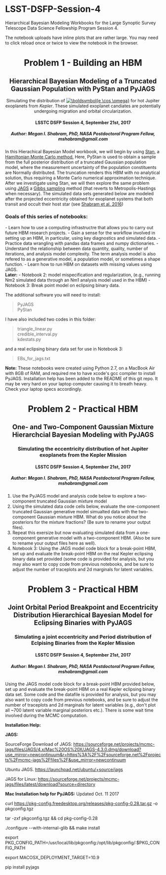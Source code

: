# LSST-DSFP-Session-4
Hierarchical Bayesian Modeling Workbooks for the Large Synoptic Survey Telescope Data Science Fellowship Program Session 4.

The notebook uploads have inline plots that are rather large.  You may need to click reload once or twice to view the notebook in the browser.  

<h1 align="center"></h1>
<h1 align="center">Problem 1 - Building an HBM</h1>
<h2 align="center">Hierarchical Bayesian Modeling of a Truncated Gaussian Population with PyStan and PyJAGS</h2>
<div align="center">Simulating the distribution of <a href="http://www.codecogs.com/eqnedit.php?latex=\boldsymbol{e&space;\cos&space;\omega}" target="_blank"><img src="http://latex.codecogs.com/gif.latex?\boldsymbol{e&space;\cos&space;\omega}" title="\boldsymbol{e \cos \omega}" /></a> for hot Jupiter exoplanets from  <i>Kepler</i>. These simulated exoplanet candiates are potentially undergoing migration and orbital circularization. </div>
<h4 align="center">LSSTC DSFP Session 4, September 21st, 2017</h4>
<h5 align="center">Author: Megan I. Shabram, PhD,
NASA Postdoctoral Program Fellow,  mshabram@gmail.com</h5>

<p>In this Hierachical Bayesian Model workbook, we will begin by using <a href="http://mc-stan.org/users/documentation/case-studies.html">Stan</a>, a <a href="https://en.wikipedia.org/wiki/Hybrid_Monte_Carlo">Hamiltonian Monte Carlo method.</a> Here, PyStan is used to obtain a sample from the full posterior distribution of a truncated Gaussian population model, where the measurement uncertainty of the population constituents are Normally distributed. The truncation renders this HBM with no analytical solution, thus requiring a Monte Carlo numerical approximation technique. After we investigate using Stan, we will then explore the same problem using <a href="https://martynplummer.wordpress.com/2016/01/11/pyjags/"> JAGS</a> a <a href="https://en.wikipedia.org/wiki/Gibbs_sampling">Gibbs sampling</a> method (that reverts to Metropolis-Hastings when necessary). The simulated data sets generated below are modeled after the projected eccentricity obtained for exoplanet systems that both transit and occult their host star (see <a href="https://arxiv.org/abs/1511.02861"> Shabram et al. 2016</a>)</p>

<h3 align="left"> Goals of this series of notebooks:</h3>
- Learn how to use a computing infrastructre that allows you to carry out future HBM research projects.</b>
- Gain a sense for the workflow involved in setting up an HBM, in particular, using key diagnostics and simulated data.</b>
- Practice data wrangling with pandas data frames and numpy dictionaries.</b>
- Understand the relationship between data quantity, quality, number of iterations, and analysis model complexity.  The term analysis model is also refered to as a generative model, a population model, or sometimes a shape function.</b>
- Learn how to run HBM on datasets with missing values using JAGS.<br />
<b>Later:</b>
- Notebook 2: model mispecification and regularization, (e.g., running Nm2 simulated data through an Nm1 analysis model used in the HBM)</b>
- Notebook 3: Break point model on eclipsing binary data.</b></blockquote>

<p>The additional software you will need to install:
<blockquote>PyJAGS<br />
PyStan</blockquote>
I have also included two codes in this folder:
<blockquote>triangle_linear.py<br />
credible_interval.py<br />
kdestats.py</blockquote>
and a real eclipsing binary data set for use in Notebook 3:
<blockquote>EBs_for_jags.txt</blockquote>
</p>

**Note:**  These notebooks were created using Python 2.7, on a MacBook Air with 8GB of RAM, and required me to have xcode's gcc compiler to install PyJAGS. Installation help has been added to the README of this git repo. It may be very hard on your laptop computer causing it to breath heavy. Check your laptop specs accordingly.

<h1 align="center">Problem 2 - Practical HBM</h1>
<h2 align="center">One- and Two-Component Gaussian Mixture Hierarchcial Bayesian Modeling with PyJAGS</h2>
<h3 align="center">Simulating the eccentricity distribution of hot Jupiter exoplanets from the Kepler Mission</h3>
<h4 align="center">LSSTC DSFP Session 4, September 21st, 2017</h4>
<h5 align="center">Author: Megan I. Shabram, PhD,
NASA Postdoctoral Program Fellow,  mshabram@gmail.com</h5>

1. Use the PyJAGS model and analysis code below to explore a two-component truncated Gaussian mixture model
2. Using the simulated data code cells below, evaluate the one-component truncated Gaussian generative model simualted data with the two-component Gaussian mixture HBM. What do you notice about the posteriors for the mixture fractions? (Be sure to rename your output files).
3. Repeat this exersize but now evaluating simulated data from a one-component generative model with a two-component HBM. (Also be sure to rename your output files here as well).
4. Notebook 3: Using the JAGS model code block for a break-point HBM, set up and evaluate the break-point HBM on the real Kepler eclipsing binary data set provided (some code is provided for analysis, but you may also want to copy code from previous notebooks, and be sure to adjust the number of traceplots and 2d marginals for latent variables.

<h1 align="center">Problem 3 - Practical HBM</h1>
<h2 align="center">Joint Orbital Period Breakpoint and Eccentricity Distribution Hierarchical Bayesian Model for Eclipsing Binaries with PyJAGS</h2>
<h3 align="center">Simulating a joint eccentricity and Period distribution of Eclpising Binaries from the Kepler Mission</h3>
<h4 align="center">LSSTC DSFP Session 4, September 21st, 2017</h4>
<h5 align="center">Author: Megan I. Shabram, PhD,
NASA Postdoctoral Program Fellow,  mshabram@gmail.com</h5>

Using the JAGS model code block for a break-point HBM provided below, set up and evaluate the break-point HBM on a real Kepler eclipsing binary data set. Some code and the datafile is provided for analysis, but you may also want to copy code from previous notebooks, and be sure to adjust the number of traceplots and 2d marginals for latent variables (e.g., don't plot all ~700 latent variable marginal posteriors etc.). There is some wait time involved during the MCMC computation.



**Installation Help:**


**JAGS:**

SourceForge Download of JAGS: https://sourceforge.net/projects/mcmc-jags/files/JAGS/4.x/Mac%20OS%20X/JAGS-4.3.0.dmg/download?use_mirror=newcontinuum&r=https%3A%2F%2Fsourceforge.net%2Fprojects%2Fmcmc-jags%2Ffiles%2F&use_mirror=newcontinuum

Ubuntu JAGS. https://launchpad.net/ubuntu/+source/jags

JAGS for Linux: https://sourceforge.net/projects/mcmc-jags/files/latest/download?source=directory


**Mac Installation help for PyJAGS:** 
Updated Oct. 11 2017

curl https://pkg-config.freedesktop.org/releases/pkg-config-0.28.tar.gz -o pkgconfig.tgz

tar -zxf pkgconfig.tgz && cd pkg-config-0.28

./configure --with-internal-glib && make install

export PKG_CONFIG_PATH=/usr/local/lib/pkgconfig:/opt/lib/pkgconfig/:$PKG_CONFIG_PATH

export MACOSX_DEPLOYMENT_TARGET=10.9

pip install pyjags
